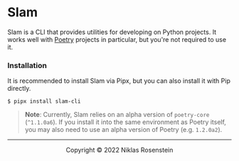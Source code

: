 # Slam

Slam is a CLI that provides utilities for developing on Python projects. It works well with
[Poetry][] projects in particular, but you're not required to use it.

  [Poetry]: https://python-poetry.org/

### Installation

It is recommended to install Slam via Pipx, but you can also install it with Pip directly.

    $ pipx install slam-cli

> __Note__: Currently, Slam relies on an alpha version of `poetry-core` (`^1.1.0a6`). If you install it into
> the same environment as Poetry itself, you may also need to use an alpha version of Poetry (e.g. `1.2.0a2`).

---

<p align="center">Copyright &copy; 2022 Niklas Rosenstein</p>
